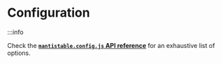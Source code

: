 

# Configuration

:::info

Check the [**`mantistable.config.js` API reference**](/docs/api/mantistable.config.js) for an exhaustive list of options.